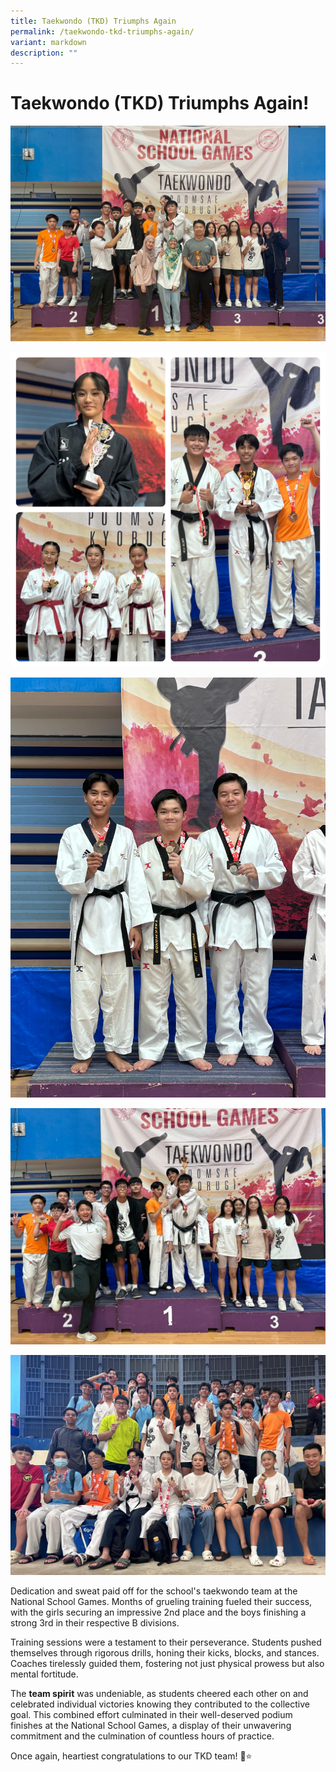 ```yaml
---
title: Taekwondo (TKD) Triumphs Again
permalink: /taekwondo-tkd-triumphs-again/
variant: markdown
description: ""
---
```

# **Taekwondo (TKD) Triumphs Again!**

![](/images/TKDaward2.jpg)

![](/images/TKDaward3.jpg)

![](/images/TKDaward6.jpg)

![](/images/TKDaward4.jpg)

![](/images/TKDaward5.jpg)

Dedication and sweat paid off for the school's taekwondo team at the National School Games. Months of grueling training fueled their success, with the girls securing an impressive 2nd place and the boys finishing a strong 3rd in their respective B divisions. 

Training sessions were a testament to their perseverance. Students pushed themselves through rigorous drills, honing their kicks, blocks, and stances. Coaches tirelessly guided them, fostering not just physical prowess but also mental fortitude. 

The **team spirit** was undeniable, as students cheered each other on and celebrated individual victories knowing they contributed to the collective goal. This combined effort culminated in their well-deserved podium finishes at the National School Games, a display of their unwavering commitment and the culmination of countless hours of practice.

Once again, heartiest congratulations to our TKD team! 🌟⭐️